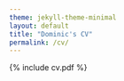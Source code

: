 ```yaml
---
theme: jekyll-theme-minimal
layout: default
title: "Dominic's CV"
permalink: /cv/
---
```

{% include cv.pdf %}

